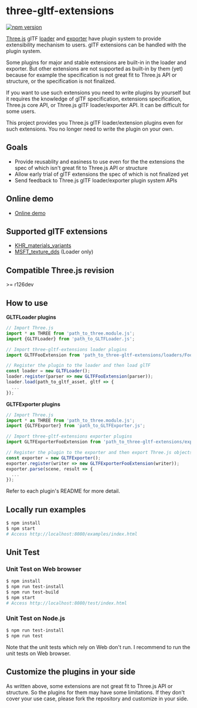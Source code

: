 # three-gltf-extensions

[![npm version](https://badge.fury.io/js/three-gltf-extensions.svg)](https://badge.fury.io/js/three-gltf-extensions)

[Three.js](https://threejs.org) glTF [loader](https://threejs.org/docs/#examples/en/loaders/GLTFLoader) and [exporter](https://threejs.org/docs/#examples/en/exporters/GLTFExporter) have plugin system to provide extensibility mechanism to users. glTF extensions can be handled with the plugin system.

Some plugins for major and stable extensions are built-in in the loader and exporter. But other extensions are not supported as built-in by them (yet) because for example the specification is not great fit to Three.js API or structure, or the specification is not finalized.

If you want to use such extensions you need to write plugins by yourself but it requires the knowledge of glTF specification, extensions specification, Three.js core API, or Three.js glTF loader/exporter API. It can be difficult for some users.

This project provides you Three.js glTF loader/extension plugins even for such extensions. You no longer need to write the plugin on your own.

## Goals

* Provide reusablity and easiness to use even for the the extensions the spec of which isn't great fit to Three.js API or structure
* Allow early trial of glTF extensions the spec of which is not finalized yet
* Send feedback to Three.js glTF loader/exporter plugin system APIs

## Online demo

* [Online demo](https://rawcdn.githack.com/takahirox/three-gltf-extensions/1f9092a4f14eb6a74790733570334b5b5f81bbd1/examples/index.html)

## Supported glTF extensions

* [KHR_materials_variants](https://github.com/KhronosGroup/glTF/tree/master/extensions/2.0/Khronos/KHR_materials_variants)
* [MSFT_texture_dds](https://github.com/KhronosGroup/glTF/tree/master/extensions/2.0/Vendor/MSFT_texture_dds) (Loader only)

## Compatible Three.js revision

&gt;= r126dev

## How to use

**GLTFLoader plugins**

```javascript
// Import Three.js
import * as THREE from 'path_to_three.module.js';
import {GLTFLoader} from 'path_to_GLTFLoader.js';

// Import three-gltf-extensions loader plugins
import GLTFFooExtension from 'path_to_three-gltf-extensions/loaders/Foo_extension/Foo_extension.js';

// Register the plugin to the loader and then load glTF
const loader = new GLTFLoader();
loader.register(parser => new GLTFFooExtension(parser));
loader.load(path_to_gltf_asset, gltf => {
  ...
});
```


**GLTFExporter plugins**

```javascript
// Import Three.js
import * as THREE from 'path_to_three.module.js';
import {GLTFExporter} from 'path_to_GLTFExporter.js';

// Import three-gltf-extensions exporter plugins
import GLTFExporterFooExtension from 'path_to_three-gltf-extensions/exporters/Foo_extension/Foo_extension_exporter.js';

// Register the plugin to the exporter and then export Three.js objects
const exporter = new GLTFExporter();
exporter.register(writer => new GLTFExporterFooExtension(writer));
exporter.parse(scene, result => {
  ...
});
```

Refer to each plugin's README for more detail.


## Locally run examples

```sh
$ npm install
$ npm start
# Access http://localhost:8080/examples/index.html
```

## Unit Test

### Unit Test on Web browser

```sh
$ npm install
$ npm run test-install
$ npm run test-build
$ npm start
# Access http://localhost:8080/test/index.html
```

### Unit Test on Node.js


```sh
$ npm run test-install
$ npm run test
```

Note that the unit tests which rely on Web don't run. I recommend to run the unit tests on Web browser.

## Customize the plugins in your side

As written above, some extensions are not great fit to Three.js API or structure. So the plugins for them may have some limitations. If they don't cover your use case, please fork the repository and customize in your side.
